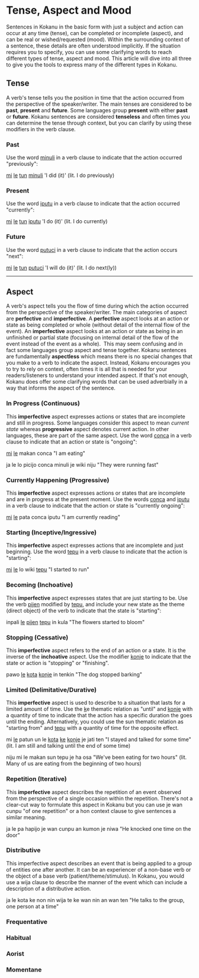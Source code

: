 # Tense, Aspect and Mood

Sentences in Kokanu in the basic form with just a subject and action can occur at any time (tense), can be completed or incomplete (aspect), and can be real or wished/requested (mood). Within the surrounding context of a sentence, these details are often understood implicitly. If the situation requires you to specify, you can use some clarifying words to reach different types of tense, aspect and mood. This article will dive into all three to give you the tools to express many of the different types in Kokanu.

Tense
-----

A verb's tense tells you the position in time that the action occurred from the perspective of the speaker/writer. The main tenses are considered to be **past**, **present** and **future**. Some languages group **present** with either **past** or **future**. Kokanu sentences are considered **tenseless** and often times you can determine the tense through context, but you can clarify by using these modifiers in the verb clause.

### Past

Use the word [minuli](index.php?option=com_content&view=article&id=180&catid=8 "previous") in a verb clause to indicate that the action occurred "previously":

[mi](index.php?option=com_content&view=article&id=178&catid=8 "I/me") [le](index.php?option=com_content&view=article&id=134&catid=8 "verb marker") [tun](index.php?option=com_content&view=article&id=430&catid=8 "to do (an action)") [minuli](index.php?option=com_content&view=article&id=180&catid=8 "past") 'I did (it)' (lit. I do previously)

### Present

Use the word [iputu](index.php?option=com_content&view=article&id=49&catid=8 "present (time)") in a verb clause to indicate that the action occurred "currently":

[mi](index.php?option=com_content&view=article&id=178&catid=8 "I/me") [le](index.php?option=com_content&view=article&id=134&catid=8 "verb marker") [tun](index.php?option=com_content&view=article&id=430&catid=8 "to do (an action)") [iputu](index.php?option=com_content&view=article&id=49&catid=8 "now") 'I do (it)' (lit. I do currently)

### Future

Use the word [putuci](index.php?option=com_content&view=article&id=285&catid=8 "next") in a verb clause to indicate that the action occurs "next":

[mi](index.php?option=com_content&view=article&id=178&catid=8 "I/me") [le](index.php?option=com_content&view=article&id=134&catid=8 "verb marker") [tun](index.php?option=com_content&view=article&id=430&catid=8 "to do (an action)") [putuci](index.php?option=com_content&view=article&id=285&catid=8 "next") 'I will do (it)' (lit. I do next(ly))

* * *

Aspect
------

A verb's aspect tells you the flow of time during which the action occurred from the perspective of the speaker/writer. The main categories of aspect are **perfective** and **imperfective**. A **perfective** aspect looks at an action or state as being completed or whole (without detail of the internal flow of the event). An **imperfective** aspect looks at an action or state as being in an unfinished or partial state (focusing on internal detail of the flow of the event instead of the event as a whole).  This may seem confusing and in fact some languages group aspect and tense together. Kokanu sentences are fundamentally **aspectless** which means there is no special changes that you make to a verb to indicate the aspect. Instead, Kokanu encourages you to try to rely on context, often times it is all that is needed for your readers/listeners to understand your intended aspect. If that's not enough, Kokanu does offer some clarifying words that can be used adverbially in a way that informs the aspect of the sentence.

### In Progress (Continuous)

This **imperfective** aspect expresses actions or states that are incomplete and still in progress. Some languages consider this aspect to mean _current state_ whereas **progressive** aspect denotes current action. In other languages, these are part of the same aspect. Use the word [conca](index.php?option=com_content&view=article&id=424&catid=8 "ongoing") in a verb clause to indicate that an action or state is "ongoing":

[mi](index.php?option=com_content&view=article&id=178&catid=8 "I/me") [le](index.php?option=com_content&view=article&id=134&catid=8 "verb marker") makan conca "I am eating"

ja le lo picijo conca minuli je wiki niju "They were running fast"

### Currently Happening (Progressive)

This **imperfective** aspect expresses actions or states that are incomplete and are in progress at the present moment. Use the words [conca](index.php?option=com_content&view=article&id=424&catid=8 "ongoing") and [iputu](index.php?option=com_content&view=article&id=49&catid=8 "present (time)") in a verb clause to indicate that the action or state is "currently ongoing":

[mi](index.php?option=com_content&view=article&id=178&catid=8 "I/me") [le](index.php?option=com_content&view=article&id=134&catid=8 "verb marker") pata conca iputu "I am currently reading"

### Starting (Inceptive/Ingressive)

This **imperfective** aspect expresses actions that are incomplete and just beginning. Use the word [tepu](index.php?option=com_content&view=article&id=409&catid=8 "starting") in a verb clause to indicate that the action is "starting":

[mi](index.php?option=com_content&view=article&id=178&catid=8 "I/me") [le](index.php?option=com_content&view=article&id=134&catid=8 "verb marker") lo wiki [tepu](index.php?option=com_content&view=article&id=409&catid=8 "starting") "I started to run"

### Becoming (Inchoative)

This **imperfective** aspect expresses states that are just starting to be. Use the verb [pijen](index.php?option=com_content&view=article&id=253&catid=8 "to become (a transformation)") modified by [tepu](index.php?option=com_content&view=article&id=409&catid=8 "starting"), and include your new state as the theme (direct object) of the verb to indicate that the state is "starting":

inpali [le](index.php?option=com_content&view=article&id=134&catid=8 "verb marker") [pijen](index.php?option=com_content&view=article&id=253&catid=8 "to become (a transformation)") [tepu](index.php?option=com_content&view=article&id=409&catid=8 "starting") in kula "The flowers started to bloom"

### Stopping (Cessative)

This **imperfective** aspect refers to the end of an action or a state. It is the inverse of the **inchoative** aspect. Use the modifier [konje](index.php?option=com_content&view=article&id=103&catid=8 "ending") to indicate that the state or action is "stopping" or "finishing".

pawo [le](index.php?option=com_content&view=article&id=134&catid=8 "verb marker") [kota](index.php?option=com_content&view=article&id=108&catid=8 "to talk (speech)") [konje](index.php?option=com_content&view=article&id=103&catid=8 "ending") in tenkin "The dog stopped barking"

### Limited (Delimitative/Durative)

This **imperfective** aspect is used to describe to a situation that lasts for a limited amount of time. Use the [k](index.php?option=com_content&view=article&id=19&catid=8 "location/time thematic relation marker")e thematic relation as "until" and [konje](index.php?option=com_content&view=article&id=103&catid=8 "ending") with a quantity of time to indicate that the action has a specific duration the goes until the ending. Alternatively, you could use the sun thematic relation as "starting from" and [tepu](index.php?option=com_content&view=article&id=409&catid=8 "starting") with a quantity of time for the opposite effect.

mi [le](index.php?option=com_content&view=article&id=134&catid=8 "verb marker") patun un le [kota](index.php?option=com_content&view=article&id=108&catid=8 "to talk (speech)") [ke](index.php?option=com_content&view=article&id=19&catid=8 "location/time thematic relation marker") [konje](index.php?option=com_content&view=article&id=103&catid=8 "ending") je jati ten "I stayed and talked for some time" (lit. I am still and talking until the end of some time)

niju mi le makan sun tepu je ha osa "We've been eating for two hours" (lit. Many of us are eating from the beginning of two hours)

### Repetition (Iterative)

This **imperfective** aspect describes the repetition of an event observed from the perspective of a single occasion within the repetition. There's not a clear-cut way to formulate this aspect in Kokanu but you can use je wan cunpu "of one repetition" or a hon context clause to give sentences a similar meaning.

ja le pa hapijo je wan cunpu an kumon je niwa "He knocked one time on the door"

### Distributive

This imperfective aspect describes an event that is being applied to a group of entities one after another. It can be an experiencer of a non-base verb or the object of a base verb (patient/theme/stimulus). In Kokanu, you would use a wija clause to describe the manner of the event which can include a description of a distributive action.

ja le kota ke non nin wija te ke wan nin an wan ten "He talks to the group, one person at a time"

### Frequentative

### Habitual

### Aorist

### Momentane
